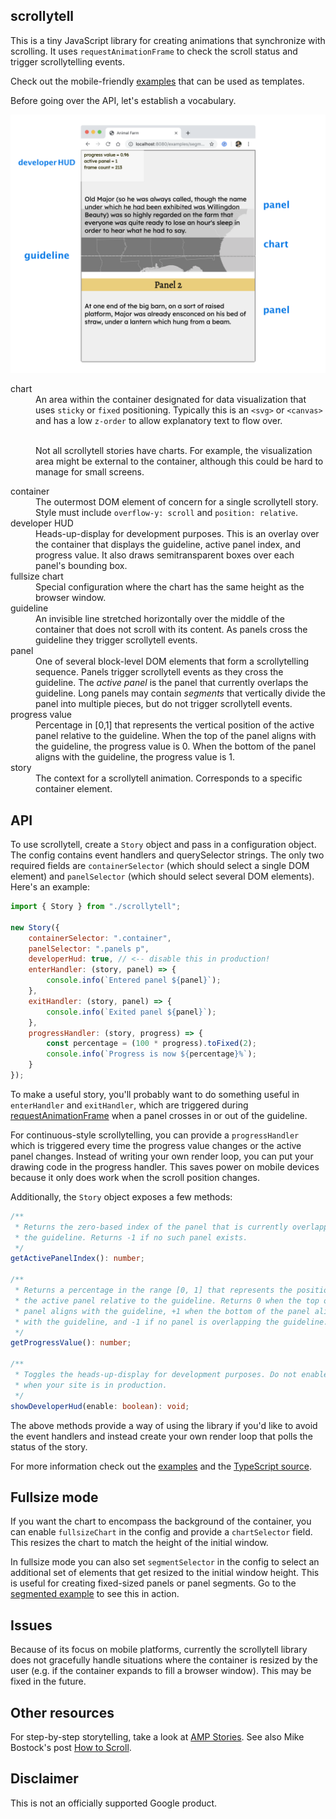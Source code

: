## scrollytell

This is a tiny JavaScript library for creating animations that synchronize with
scrolling. It uses `requestAnimationFrame` to check the scroll status and
trigger scrollytelling events.

Check out the mobile-friendly [examples][1] that can be used as templates.

Before going over the API, let's establish a vocabulary.

<img src="legend.png" width="600">

<dl>
    <dt>chart</dt>
    <dd>
        An area within the container designated for data visualization that uses
        <code>sticky</code> or <code>fixed</code> positioning. Typically this is
        an <code>&lt;svg&gt;</code> or <code>&lt;canvas&gt;</code> and has a low
        <code>z-order</code> to allow explanatory text to flow over.
        <br><br>
        <p>
        Not all scrollytell stories have charts. For example, the visualization
        area might be external to the container, although this could be hard to
        manage for small screens.
        </p>
    </dd>
    <dt>container</dt>
    <dd>
        The outermost DOM element of concern for a single scrollytell story.
        Style must include <code>overflow-y: scroll</code> and
        <code>position: relative</code>.
    </dd>
    <dt>developer HUD</dt>
    <dd>
        Heads-up-display for development purposes. This is an overlay over the
        container that displays the guideline, active panel index, and progress
        value. It also draws semitransparent boxes over each panel's bounding
        box.
    </dd>
    <dt>fullsize chart</dt>
    <dd>
        Special configuration where the chart has the same height as the browser
        window.
    </dd>
    <dt>guideline</dt>
    <dd>
        An invisible line stretched horizontally over the middle of the
        container that does not scroll with its content. As panels cross the
        guideline they trigger scrollytell events.
    </dd>
    <dt>panel</dt>
    <dd>
        One of several block-level DOM elements that form a scrollytelling
        sequence. Panels trigger scrollytell events as they cross the guideline.
        The <i>active panel</i> is the panel that currently overlaps the
        guideline. Long panels may contain <i>segments</i> that vertically
        divide the panel into multiple pieces, but do not trigger scrollytell
        events.
    </dd>
    <dt>progress value</dt>
    <dd>
        Percentage in [0,1] that represents the vertical position of the active
        panel relative to the guideline. When the top of the panel aligns with
        the guideline, the progress value is 0. When the bottom of the panel
        aligns with the guideline, the progress value is 1.
    </dd>
    <dt>story</dt>
    <dd>
        The context for a scrollytell animation. Corresponds to a specific
        container element.
    </dd>
</dl>

## API

To use scrollytell, create a `Story` object and pass in a configuration object.
The config contains event handlers and querySelector strings. The only two
required fields are `containerSelector` (which should select a single DOM
element) and `panelSelector` (which should select several DOM elements). Here's
an example:

```js
import { Story } from "./scrollytell";

new Story({
    containerSelector: ".container",
    panelSelector: ".panels p",
    developerHud: true, // <-- disable this in production!
    enterHandler: (story, panel) => {
        console.info(`Entered panel ${panel}`);
    },
    exitHandler: (story, panel) => {
        console.info(`Exited panel ${panel}`);
    },
    progressHandler: (story, progress) => {
        const percentage = (100 * progress).toFixed(2);
        console.info(`Progress is now ${percentage}%`);
    }
});
```

To make a useful story, you'll probably want to do something useful in
`enterHandler` and `exitHandler`, which are triggered during
[requestAnimationFrame][2] when a panel crosses in or out of the guideline.

For continuous-style scrollytelling, you can provide a `progressHandler` which
is triggered every time the progress value changes or the active panel changes.
Instead of writing your own render loop, you can put your drawing code in the
progress handler. This saves power on mobile devices because it only does work
when the scroll position changes.

Additionally, the `Story` object exposes a few methods:

```ts
/**
 * Returns the zero-based index of the panel that is currently overlapping
 * the guideline. Returns -1 if no such panel exists.
 */
getActivePanelIndex(): number;

/**
 * Returns a percentage in the range [0, 1] that represents the position of
 * the active panel relative to the guideline. Returns 0 when the top of the
 * panel aligns with the guideline, +1 when the bottom of the panel aligns
 * with the guideline, and -1 if no panel is overlapping the guideline.
 */
getProgressValue(): number;

/**
 * Toggles the heads-up-display for development purposes. Do not enable
 * when your site is in production.
 */
showDeveloperHud(enable: boolean): void;

```

The above methods provide a way of using the library if you'd like to avoid the
event handlers and instead create your own render loop that polls the status of
the story.

For more information check out the [examples][1] and the [TypeScript source][3].

## Fullsize mode

If you want the chart to encompass the background of the container, you can
enable `fullsizeChart` in the config and provide a `chartSelector` field.
This resizes the chart to match the height of the initial window.

In fullsize mode you can also set `segmentSelector` in the config to select an
additional set of elements that get resized to the initial window height.
This is useful for creating fixed-sized panels or panel segments. Go to the
[segmented example][6] to see this in action.

## Issues

Because of its focus on mobile platforms, currently the scrollytell library does
not gracefully handle situations where the container is resized by the user
(e.g. if the container expands to fill a browser window). This may be fixed in
the future.

## Other resources

For step-by-step storytelling, take a look at [AMP Stories][4]. See also
Mike Bostock's post [How to Scroll][5].

## Disclaimer

This is not an officially supported Google product.

[1]: https://google.github.io/scrollytell/examples
[2]: https://developer.mozilla.org/en-US/docs/Web/API/window/requestAnimationFrame
[3]: https://github.com/google/scrollytell/blob/master/scrollytell.ts
[4]: https://amp.dev/about/stories/
[5]: https://bost.ocks.org/mike/scroll/
[6]: https://google.github.io/scrollytell/examples/segmented_sticky_fullsize.html
